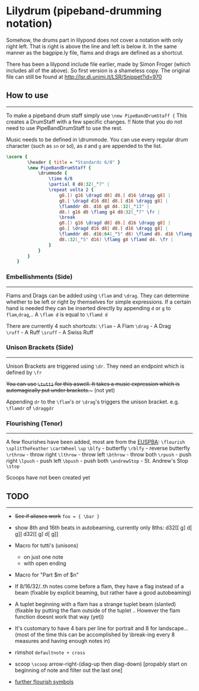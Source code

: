 # Lilydrum (pipeband-drumming notation)

Somehow, the drums part in lilypond does not cover a notation with only right left. That is right is above the line and left is below it. In the same manner as the bagpipe.ly file, flams and drags are defined as a shortcut.

There has been a lilypond include file earlier, made by Simon Froger (which includes all of the above). So first version is a shameless copy. 
The original file can still be found at http://lsr.di.unimi.it/LSR/Snippet?id=970

## How to use
---------------------
To make a pipeband drum staff simply use
`\new PipeBandDrumStaff {`
This creates a DrumStaff with a few specific changes.
!! Note that you do not need to use PipeBandDrumStaff to use the rest.

Music needs to be defined in \drummode.
You can use every regular drum character (such as `sn` or `bd`), as `d` and `g` are appended to the list.


```lilypond
\score {
        \header { title = "Standards 6/8" }
        \new PipeBandDrumStaff {
            \drummode {
                \time 6/8
                \partial 8 d8:32(_"7" |
                \repeat volta 2 {
                    g8.[) g16 \dragd d8] d8.[ d16 \dragg g8] |
                    g8.[ \dragd d16 d8] d8.[ d16 \dragg g8] |
                    \flamddr d8. d16 g8 d4.:32(_"13" |
                    d8.) g16 d8 \flamg g4 d8:32(_"7" \fr |
                    \break
                    g8.[) g16 \dragd d8] d8.[ d16 \dragg g8] |
                    g8.[ \dragd d16 d8] d8.[ d16 \dragg g8] |
                    \flamddr d8. d16:64(_"5" d8) \flamd d8. d16 \flamg g8 |
                    d8.:32(_"5" d16) \flamg g8 \flamd d4. \fr |
                }
            }
        }
    }
```


### Embellishments (Side)
-----------------
Flams and Drags can be added using `\flam` and `\drag`. They can determine whether to be left or right by themselves for simple expressions.
If a certain hand is needed they can be inserted directly by appending `d` or `g` to `flam`,`drag`,..
A `\flam d` is equal to `\flamd d`

There are currently 4 such shortcuts:
`\flam` - A Flam
`\drag` - A Drag                                                  
`\ruff` - A Ruff
`\sruff` - A Swiss Ruff

### Unison Brackets (Side)
------------------
Unison Brackets are triggered using `\dr`. 
They need an endpoint which is defined by `\fr`

~~You can use `\tutti` for this aswell.
It takes a music expression which is automagically put under brackets.~~~
(not yet)

Appending `dr` to the `\flam`'s  or `\drag`'s triggers the unison bracket.
e.g. `\flamdr` of `\draggdr`

### Flourishing (Tenor)
-------------
A few flourishes have been added, most are from the [EUSPBA](http://www.euspba.org/resource/music/EUSPBA_drums_tenorflourishing.pdf):
`\flourish`
`\splitTheFeather`
`\cartWheel`
`\up`
`\blfy`   - butterfly
`\rblfy`  - reverse butterfly
`\rthrow` - throw right
`\lthrow` - throw left
`\bthrow` - throw both
`\rpush`  - push right
`\lpush`  - push left
`\bpush`  - push both
`\andrewStop` - St. Andrew's Stop
`\stop`


Scoops have not been created yet

## TODO
--------------------------
 * ~~See if aliases work~~ `foo = { \bar }`
 * show 8th and 16th beats in autobeaming, currently only 8ths:  d32[[ g] d[ g]] d32[[ g] d[ g]]
 * Macro for tutti's (unisons)
    - on just one note
    - with open ending
 * Macro for "Part $m of $n"
 * If 8/16/32/..th notes come before a flam, they have a flag instead of a beam 
 (fixable by explicit beaming, but rather have a good autobeaming)
 * A tuplet beginning with a flam has a strange tuplet beam (slanted)
(fixable by putting the flam outside of the tuplet .. However the flam function doesnt work that way (yet))
 * It's customary to have 4 bars per line for portrait and 8 for landscape... (most of the time this can be accomplished by \break-ing every 8 measures and having enough notes in)

 * rimshot    `defaultnote + cross` 

 * scoop    `\scoop` arrow-right-(diag-up then diag-down) 
[propably start on beginning of note and filter out the last one]
 * [further flourish symbols](http://www.euspba.org/resource/music/EUSPBA_drums_tenorflourishing.pdf)
